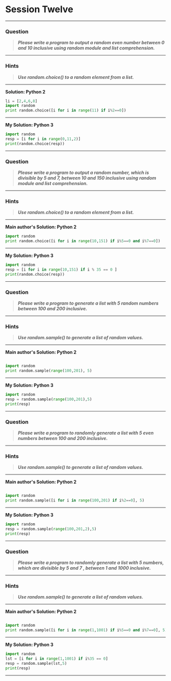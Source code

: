 # Session Twelve

---
### **Question**

> **_Please write a program to output a random even number between 0 and 10 inclusive using random module and list comprehension._**

---

### Hints

> **_Use random.choice() to a random element from a list._**

---

**Solution: Python 2**

```python
li = [2,4,6,8]
import random
print random.choice([i for i in range(11) if i%2==0])
```

---

**My Solution: Python 3**

```python
import random
resp = [i for i in range(0,11,2)]
print(random.choice(resp))
```

---


### **Question**

> **_Please write a program to output a random number, which is divisible by 5 and 7, between 10 and 150 inclusive using random module and list comprehension._**

---

### Hints

> **_Use random.choice() to a random element from a list._**

---

**Main author's Solution: Python 2**

```python
import random
print random.choice([i for i in range(10,151) if i%5==0 and i%7==0])
```

---

**My Solution: Python 3**

```python
import random
resp = [i for i in range(10,151) if i % 35 == 0 ]
print(random.choice(resp))
```

---


### **Question**

> **_Please write a program to generate a list with 5 random numbers between 100 and 200 inclusive._**

---

### Hints

> **_Use random.sample() to generate a list of random values._**

---

**Main author's Solution: Python 2**

```python

import random
print random.sample(range(100,201), 5)
```

---

**My Solution: Python 3**

```python
import random
resp = random.sample(range(100,201),5)
print(resp)
```

---


### **Question**

> **_Please write a program to randomly generate a list with 5 even numbers between 100 and 200 inclusive._**

---

### Hints

> **_Use random.sample() to generate a list of random values._**

---

**Main author's Solution: Python 2**

```python

import random
print random.sample([i for i in range(100,201) if i%2==0], 5)

```

---

**My Solution: Python 3**

```python
import random
resp = random.sample(range(100,201,2),5)
print(resp)
```

---


### **Question**

> **_Please write a program to randomly generate a list with 5 numbers, which are divisible by 5 and 7 , between 1 and 1000 inclusive._**

---

### Hints

> **_Use random.sample() to generate a list of random values._**

---

**Main author's Solution: Python 2**

```python

import random
print random.sample([i for i in range(1,1001) if i%5==0 and i%7==0], 5)
```

---

**My Solution: Python 3**

```python
import random
lst = [i for i in range(1,1001) if i%35 == 0]
resp = random.sample(lst,5)
print(resp)
```

---